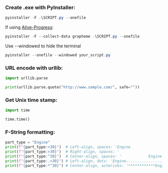 ### Create .exe with PyInstaller:
```ps1
pyinstaller -F .\SCRIPT.py --onefile
```
If using [Alive-Progress](https://pypi.org/project/alive-progress/):
```ps1
pyinstaller -F --collect-data grapheme .\SCRIPT.py --onefile
```
Use --windowed to hide the terminal
```ps1
pyinstaller --onefile --windowed your_script.py
```



### URL encode with urllib:
```py
import urllib.parse

print(urllib.parse.quote("http://www.sample.com/", safe=""))
```


### Get Unix time stamp:
```py
import time

time.time()
```

### F-String formatting:
```py
part_type = "Engine"
print(f"{part_type:<30}")  # Left-align, spaces: 'Engine                         '
print(f"{part_type:>30}")  # Right-align, spaces: '                         Engine'
print(f"{part_type:^30}")  # Center-align, spaces: '            Engine             '
print(f"{part_type:.<30}") # Left-align, dots: 'Engine.........................'
print(f"{part_type:*^30}") # Center-align, asterisks: '************Engine************'
```

